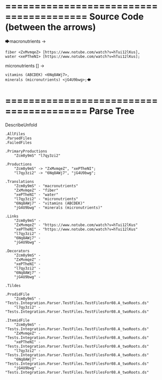 ========================================
Source Code (between the arrows)
========================================

🡆macronutrients <Zcm0y9mS> ->

    fiber <ZxMvmqeZ> [https://www.notube.com/watch?v=hTui12lKus],
    water <xePTheNI> [https://www.notube.com/watch?v=hTui12lKus];

micronutrients [] <l7qy3zi2>->

    vitamins (ABCDEK) <6Nq8AWj7>,
    minerals (micronutrients) <jG4U9bwg>;🡄

========================================
Parse Tree
========================================
DescribeUnfold

    .AllFiles
    .ParsedFiles
    .FailedFiles

    .PrimaryProductions
        "Zcm0y9mS" "l7qy3zi2" 

    .Productions
        "Zcm0y9mS" -> "ZxMvmqeZ", "xePTheNI";
        "l7qy3zi2" -> "6Nq8AWj7", "jG4U9bwg";

    .Translations
        "Zcm0y9mS" - "macronutrients"
        "ZxMvmqeZ" - "fiber"
        "xePTheNI" - "water"
        "l7qy3zi2" - "micronutrients"
        "6Nq8AWj7" - "vitamins (ABCDEK)"
        "jG4U9bwg" - "minerals (micronutrients)"

    .Links
        "Zcm0y9mS" - 
        "ZxMvmqeZ" - "https://www.notube.com/watch?v=hTui12lKus"
        "xePTheNI" - "https://www.notube.com/watch?v=hTui12lKus"
        "l7qy3zi2" - 
        "6Nq8AWj7" - 
        "jG4U9bwg" - 

    .Decorators
        "Zcm0y9mS" - 
        "ZxMvmqeZ" - 
        "xePTheNI" - 
        "l7qy3zi2" - 
        "6Nq8AWj7" - 
        "jG4U9bwg" - 

    .Tildes

    .ProdidFile
        "Zcm0y9mS" - "Tests.Integration.Parser.TestFiles.TestFilesFor08.A_twoRoots.ds"
        "l7qy3zi2" - "Tests.Integration.Parser.TestFiles.TestFilesFor08.A_twoRoots.ds"

    .ItemidFile
        "Zcm0y9mS" - "Tests.Integration.Parser.TestFiles.TestFilesFor08.A_twoRoots.ds"
        "ZxMvmqeZ" - "Tests.Integration.Parser.TestFiles.TestFilesFor08.A_twoRoots.ds"
        "xePTheNI" - "Tests.Integration.Parser.TestFiles.TestFilesFor08.A_twoRoots.ds"
        "l7qy3zi2" - "Tests.Integration.Parser.TestFiles.TestFilesFor08.A_twoRoots.ds"
        "6Nq8AWj7" - "Tests.Integration.Parser.TestFiles.TestFilesFor08.A_twoRoots.ds"
        "jG4U9bwg" - "Tests.Integration.Parser.TestFiles.TestFilesFor08.A_twoRoots.ds"

